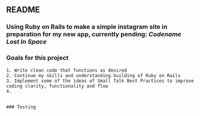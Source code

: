 ## README

### Using Ruby on Rails to make a simple **instagram** site in preparation for my new app, currently pending: *Codename Lost In Space* 

### Goals for this project
    1. Write clean code that functions as desired
    2. Continue my skills and understanding building of Ruby on Rails
    3. Implement some of the ideas of Small Talk Best Practices to improve coding clarity, functionality and flow
    4. 
    
    
    ### Testing 

